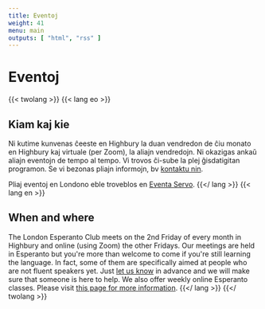 ```yaml
---
title: Eventoj
weight: 41
menu: main
outputs: [ "html", "rss" ]
---
```


# Eventoj

{{< twolang >}}
  {{< lang eo >}}
## Kiam kaj kie

Ni kutime kunvenas ĉeeste en Highbury la duan vendredon de ĉiu monato en Highbury kaj virtuale (per Zoom), la aliajn vendredojn. Ni okazigas ankaŭ aliajn eventojn de tempo al tempo. Vi trovos ĉi-sube la plej ĝisdatigitan programon. Se vi bezonas pliajn informojn, bv [kontaktu nin](../kontaktu).

Pliaj eventoj en Londono eble troveblos en [Eventa Servo](https://eventaservo.org/europo/britio/londono).
  {{</ lang >}}
  {{< lang en >}}
## When and where

The London Esperanto Club meets on the 2nd Friday of every month in Highbury and online (using Zoom) the other Fridays. Our meetings are held in Esperanto but you're more than welcome to come if you're still learning the language. In fact, some of them are specifically aimed at people who are not fluent speakers yet. Just [let us know](../kontaktu) in advance and we will make sure that someone is here to help. We also offer weekly online Esperanto classes. Please visit [this page for more information](../lernu).
  {{</ lang >}}
{{</ twolang >}}

